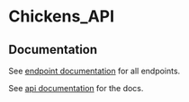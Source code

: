 # Chickens_API

## Documentation

See [endpoint documentation](https://chickens-api.herokuapp.com/) for all endpoints.

See [api documentation](https://chickens-api.herokuapp.com/docs) for the docs.
